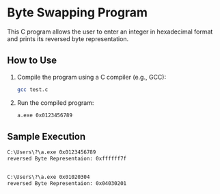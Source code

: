 # Byte Swapping Program

This C program allows the user to enter an integer in hexadecimal format and prints its reversed byte representation.
## How to Use

1. Compile the program using a C compiler (e.g., GCC):

    ```bash
    gcc test.c
    ```

2. Run the compiled program:

    ```bash
    a.exe 0x0123456789
    ```


## Sample Execution

```bash
C:\Users\?\a.exe 0x0123456789
reversed Byte Representaion: 0xffffff7f


C:\Users\?\a.exe 0x01020304
reversed Byte Representaion: 0x04030201
